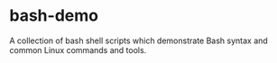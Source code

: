 # bash-demo
A collection of bash shell scripts which demonstrate Bash syntax and common Linux commands and tools.
